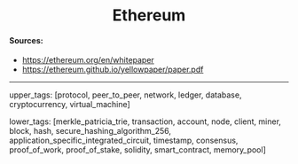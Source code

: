<h1 align="center">Ethereum</h1>

#### Sources:
- https://ethereum.org/en/whitepaper
- https://ethereum.github.io/yellowpaper/paper.pdf

---
upper_tags: [protocol, peer_to_peer, network, ledger, database, cryptocurrency, virtual_machine]

lower_tags: [merkle_patricia_trie, transaction, account, node, client, miner, block, hash, secure_hashing_algorithm_256, application_specific_integrated_circuit, timestamp, consensus, proof_of_work, proof_of_stake, solidity, smart_contract, memory_pool]